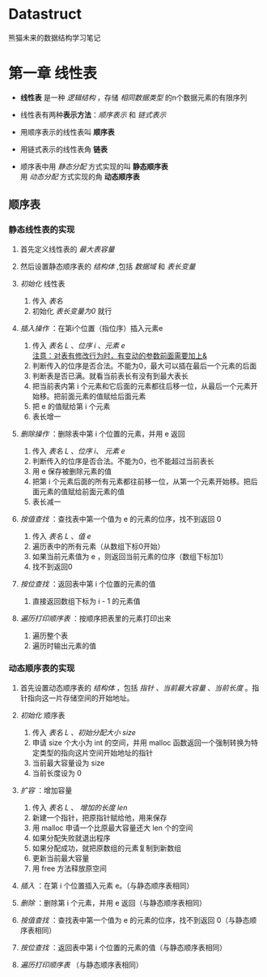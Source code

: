 # Datastruct
熊猫未来的数据结构学习笔记



# 第一章 线性表

- **线性表** 是一种 *逻辑结构* ，存储 *相同数据类型* 的n个数据元素的有限序列

- 线性表有两种**表示方法**：*顺序表示* 和 *链式表示*

- 用顺序表示的线性表叫 **顺序表**

- 用链式表示的线性表角 **链表**

- 顺序表中用 *静态分配* 方式实现的叫 **静态顺序表**  
  用 *动态分配* 方式实现的角 **动态顺序表**


## 顺序表

### 静态线性表的实现

1. 首先定义线性表的 *最大表容量*

2. 然后设置静态顺序表的 *结构体* ,包括 *数据域* 和 *表长变量*

3. *初始化* 线性表
    1. 传入 *表名*
    2. 初始化 *表长变量为0* 就行

4. *插入操作* ：在第i个位置（指位序）插入元素e
    1. 传入 *表名 L* 、*位序 i* 、*元素 e*  
    <u>注意：对表有修改行为时，有变动的参数前面需要加上&</u>
    2. 判断传入的位序是否合法。不能为0，最大可以插在最后一个元素的后面
    3. 判断表是否已满。就看当前表长有没有到最大表长
    4. 把当前表内第 i 个元素和它后面的元素都往后移一位，从最后一个元素开始移。把前面元素的值赋给后面元素
    5. 把 e 的值赋给第 i 个元素
    6. 表长增一

5. *删除操作* ：删除表中第 i 个位置的元素，并用 e 返回
    1. 传入 *表名 L* 、*位序 i*、 *元素 e*
    2. 判断传入的位序是否合法。不能为0，也不能超过当前表长
    3. 用 e 保存被删除元素的值
    4. 把第 i 个元素后面的所有元素都往前移一位，从第一个元素开始移。把后面元素的值赋给前面元素的值
    5. 表长减一

6. *按值查找* ：查找表中第一个值为 e 的元素的位序，找不到返回 0
    1. 传入 *表名 L* 、*值 e* 
    2. 遍历表中的所有元素（从数组下标0开始）
    3. 如果当前元素值为 e ，则返回当前元素的位序（数组下标加1）
    4. 找不到返回0

7. *按位查找* ：返回表中第 i 个位置的元素的值
    1. 直接返回数组下标为 i - 1 的元素值

8. *遍历打印顺序表* ：按顺序把表里的元素打印出来
    1. 遍历整个表
    2. 遍历时输出元素的值


### 动态顺序表的实现

1. 首先设置动态顺序表的 *结构体* ，包括 *指针* 、*当前最大容量* 、*当前长度* 。指针指向这一片存储空间的开始地址。

2. *初始化* 顺序表
    1. 传入 *表名 L* 、*初始分配大小 size*
    2. 申请 size 个大小为 int 的空间，并用 malloc 函数返回一个强制转换为特定类型的指向这片空间开始地址的指针
    3. 当前最大容量设为 size
    4. 当前长度设为 0

3. *扩容* ：增加容量
    1. 传入 *表名 L* 、 *增加的长度 len*
    2. 新建一个指针，把原指针赋给他，用来保存
    3. 用 malloc 申请一个比原最大容量还大 len 个的空间
    4. 如果分配失败就退出程序
    5. 如果分配成功，就把原数组的元素复制到新数组
    6. 更新当前最大容量
    7. 用 free 方法释放原空间

4. *插入* ：在第 i 个位置插入元素 e。（与静态顺序表相同）

5. *删除* ：删除第 i 个元素，并用 e 返回（与静态顺序表相同）

6. *按值查找* ：查找表中第一个值为 e 的元素的位序，找不到返回 0（与静态顺序表相同）

7. *按位查找* ：返回表中第 i 个位置的元素的值（与静态顺序表相同）

8. *遍历打印顺序表* （与静态顺序表相同）